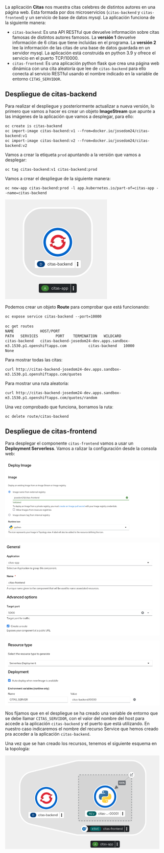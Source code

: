 

La aplicación **Citas** nos muestra citas celebres de distintos autores en una página web. Esta formada por dos microservicios (`citas-backend` y `citas-frontend`) y un servicio de base de datos mysql. La aplicación funciona de la siguiente manera:

* `citas-backend`: Es una API RESTful que devuelve información sobre citas famosas de distintos autores famosos. La **versión 1** devuelve información de 6 citas que tiene incluidas en el programa. La **versión 2** lee la información de las citas de una base de datos guardada en un servidor mysql. La aplicación está construida en python 3.9 y ofrece el servicio en el puerto TCP/10000.
* `citas-frontend`: Es una aplicación python flask que crea una página web dinámica con una cita aleatoria que lee de `citas-backend` para ello conecta al servicio RESTful usando el nombre indicado en la variable de entorno `CITAS_SERVIDOR`.

## Despliegue de citas-backend

Para realizar el despliegue y posteriormente actualizar a nueva versión, lo primero que vamos a hacer es crear un objeto **ImageStream** que apunte a las imágenes de la aplicación que vamos a desplegar, para ello:

    oc create is citas-backend
    oc import-image citas-backend:v1 --from=docker.io/josedom24/citas-backend:v1
    oc import-image citas-backend:v2 --from=docker.io/josedom24/citas-backend:v2

Vamos a crear la etiqueta `prod` apuntando a la versión que vamos a desplegar:

    oc tag citas-backend:v1 citas-backend:prod

Vamos a crear el despliegue de la siguiente manera:

    oc new-app citas-backend:prod -l app.kubernetes.io/part-of=citas-app --name=citas-backend 

![citas-backend](img/citas-backend1.png)

Podemos crear un objeto **Route** para comprobar que está funcionando:

    oc expose service citas-backend --port=10000

    oc get routes
    NAME            HOST/PORT                                                               PATH   SERVICES        PORT    TERMINATION   WILDCARD
    citas-backend   citas-backend-josedom24-dev.apps.sandbox-m3.1530.p1.openshiftapps.com          citas-backend   10000                 None

Para mostrar todas las citas:

    curl http://citas-backend-josedom24-dev.apps.sandbox-m3.1530.p1.openshiftapps.com/quotes

Para mostrar una ruta aleatoria:

    curl http://citas-backend-josedom24-dev.apps.sandbox-m3.1530.p1.openshiftapps.com/quotes/random

Una vez comprobado que funciona, borramos la ruta:

    oc delete route/citas-backend

## Despliegue de citas-frontend

Para desplegar el componente `citas-frontend` vamos a usar un **Deployment Serverless**. Vamos a ralizar la configuración desde la consola web:

![citas-frontend](img/citas-frontend1.png)

![citas-frontend](img/citas-frontend2.png)

![citas-frontend](img/citas-frontend3.png)

Nos fijamos que en el despliegue se ha creado una variable de entorno que se debe llamar `CITAS_SERVIDOR`, con el valor del nombre del host para accede a la aplicación `citas-backend` y el puerto que está utilizando. En nuestro caso indicaremos el nombre del recurso Service que hemos creado pra acceder a la aplicación `citas-backend`.


Una vez que se han creado los recursos, tenemos el siguiente esquema en la topología:

![citas-frontend](img/citas-frontend4.png)


